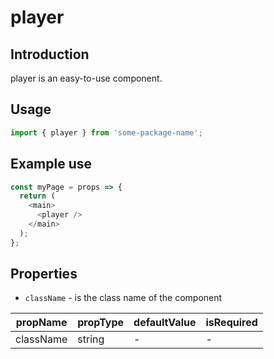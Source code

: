 # player

<!-- STORY -->

## Introduction

player is an easy-to-use component.

## Usage

```javascript
import { player } from 'some-package-name';
```

## Example use

```javascript
const myPage = props => {
  return (
    <main>
      <player />
    </main>
  );
};
```

## Properties

- `className` - is the class name of the component

| propName  | propType | defaultValue | isRequired |
| --------- | -------- | ------------ | ---------- |
| className | string   | -            | -          |
